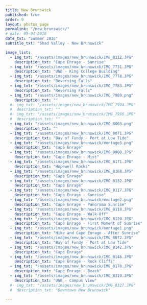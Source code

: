 ```yaml
---
title: New Brunswick
published: true
order: 9
layout: photos_page
permalink: "/new_brunswick/"
# date: 05-04-2018
date_txt: "Summer 2016"
subtitle_txt: "Shad Valley - New Brunswick"

image_list:
  - img_txt: "/assets/images/new_brunswick/IMG_8112.JPG"
    description_txt: "Cape Enrage - Sunrise"
  - img_txt: "/assets/images/new_brunswick/IMG_7731.JPG"
    description_txt: "UNB - King College Building"
  - img_txt: "/assets/images/new_brunswick/IMG_7778.JPG"
    description_txt: "Reversing Falls"
  - img_txt: "/assets/images/new_brunswick/IMG_7783.JPG"
    description_txt: "Reversing Falls"
  - img_txt: "/assets/images/new_brunswick/IMG_7989.png"
    description_txt: ""
  #- img_txt: "/assets/images/new_brunswick/IMG_7994.JPG"
  #  description_txt: ""
  #- img_txt: "/assets/images/new_brunswick/IMG_7999.JPG"
  #  description_txt: ""
  - img_txt: "/assets/images/new_brunswick/IMG_8003.png"
    description_txt: ""
  - img_txt: "/assets/images/new_brunswick/IMG_8071.JPG"
    description_txt: "Bay of Fundy - Port at Low Tide"
  - img_txt: "/assets/images/new_brunswick/montage3.png"
    description_txt: "Cape Enrage"
  - img_txt: "/assets/images/new_brunswick/IMG_8088.JPG"
    description_txt: "Cape Enrage - Mist"
  - img_txt: "/assets/images/new_brunswick/IMG_8171.JPG"
    description_txt: "Hopewell Rocks"
  - img_txt: "/assets/images/new_brunswick/IMG_8168.JPG"
    description_txt: "Cape Enrage"
  - img_txt: "/assets/images/new_brunswick/IMG_8132.JPG"
    description_txt: "Cape Enrage"
  - img_txt: "/assets/images/new_brunswick/IMG_8117.JPG"
    description_txt: "Cape Enrage - Sunrise"
  - img_txt: "/assets/images/new_brunswick/montage2.png"
    description_txt: "Cape Enrage - Panorama Sunrise"
  - img_txt: "/assets/images/new_brunswick/IMG_8118.JPG"
    description_txt: "Cape Enrage - Walk-Off"
  - img_txt: "/assets/images/new_brunswick/IMG_8120.JPG"
    description_txt: "Cape Enrage - First Moment of Sunrise"
  - img_txt: "/assets/images/new_brunswick/montage1.png"
    description_txt: "Hike and Cape Enrage - After Sunrise"
  - img_txt: "/assets/images/new_brunswick/IMG_8072.JPG"
    description_txt: "Bay of Fundy - Port at Low Tide"
  - img_txt: "/assets/images/new_brunswick/IMG_8142.JPG"
    description_txt: "Cape Enrage"
  - img_txt: "/assets/images/new_brunswick/IMG_8146.JPG"
    description_txt: "Cape Enrage - Rock Cliffs"
  - img_txt: "/assets/images/new_brunswick/IMG_8170.JPG"
    description_txt: "Cape Enrage - Beach"
  - img_txt: "/assets/images/new_brunswick/IMG_8310.JPG"
    description_txt: "UNB - Campus View"
  #- img_txt: "/assets/images/new_brunswick/IMG_8327.JPG"
  #  description_txt: "Downtown New Brunswick"

---
```

